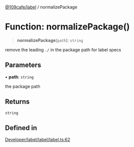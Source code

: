 [@109cafe/label](index.md) / normalizePackage

# Function: normalizePackage()

> **normalizePackage**(`path`): `string`

remove the leading `./` in the package path for label specs

## Parameters

• **path**: `string`

the package path

## Returns

`string`

## Defined in

[Developer/label/label/label.ts:62](https://github.com/xc2/label/blob/c12a0050bfe7ea4c2cc1dec2e68df3b1f8e58bda/label/label.ts#L62)
